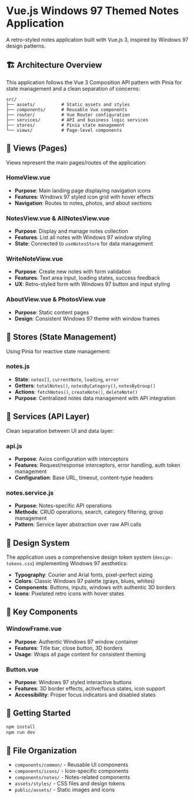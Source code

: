 # Vue.js Windows 97 Themed Notes Application

A retro-styled notes application built with Vue.js 3, inspired by Windows 97 design patterns.

## 🏗️ Architecture Overview

This application follows the Vue 3 Composition API pattern with Pinia for state management and a clean separation of concerns:

```
src/
├── assets/          # Static assets and styles
├── components/      # Reusable Vue components
├── router/          # Vue Router configuration
├── services/        # API and business logic services
├── stores/          # Pinia state management
└── views/           # Page-level components
```

## 📱 Views (Pages)

Views represent the main pages/routes of the application:

### HomeView.vue
- **Purpose**: Main landing page displaying navigation icons
- **Features**: Windows 97 styled icon grid with hover effects
- **Navigation**: Routes to notes, photos, and about sections

### NotesView.vue & AllNotesView.vue
- **Purpose**: Display and manage notes collection
- **Features**: List all notes with Windows 97 window styling
- **State**: Connected to `useNotesStore` for data management

### WriteNoteView.vue
- **Purpose**: Create new notes with form validation
- **Features**: Text area input, loading states, success feedback
- **UX**: Retro-styled form with Windows 97 button and input styling

### AboutView.vue & PhotosView.vue
- **Purpose**: Static content pages
- **Design**: Consistent Windows 97 theme with window frames

## 🏪 Stores (State Management)

Using Pinia for reactive state management:

### notes.js
- **State**: `notes[]`, `currentNote`, `loading`, `error`
- **Getters**: `totalNotes()`, `notesByCategory()`, `notesByGroup()`
- **Actions**: `fetchNotes()`, `createNote()`, `deleteNote()`
- **Purpose**: Centralized notes data management with API integration

## 🔧 Services (API Layer)

Clean separation between UI and data layer:

### api.js
- **Purpose**: Axios configuration with interceptors
- **Features**: Request/response interceptors, error handling, auth token management
- **Configuration**: Base URL, timeout, content-type headers

### notes.service.js
- **Purpose**: Notes-specific API operations
- **Methods**: CRUD operations, search, category filtering, group management
- **Pattern**: Service layer abstraction over raw API calls

## 🎨 Design System

The application uses a comprehensive design token system (`design-tokens.css`) implementing Windows 97 aesthetics:

- **Typography**: Courier and Arial fonts, pixel-perfect sizing
- **Colors**: Classic Windows 97 palette (grays, blues, whites)
- **Components**: Buttons, inputs, windows with authentic 3D borders
- **Icons**: Pixelated retro icons with hover states

## 🧩 Key Components

### WindowFrame.vue
- **Purpose**: Authentic Windows 97 window container
- **Features**: Title bar, close button, 3D borders
- **Usage**: Wraps all page content for consistent theming

### Button.vue
- **Purpose**: Windows 97 styled interactive buttons
- **Features**: 3D border effects, active/focus states, icon support
- **Accessibility**: Proper focus indicators and disabled states

## 🚀 Getting Started

```bash
npm install
npm run dev
```

## 📁 File Organization

- `components/common/` - Reusable UI components
- `components/icons/` - Icon-specific components
- `components/notes/` - Notes-related components
- `assets/styles/` - CSS files and design tokens
- `public/assets/` - Static images and icons 